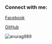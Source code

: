 

<h3 align="left">Connect with me:</h3>

<p align="left">

<a href="https://fb.com/https://www.facebook.com/profile.php?id=100024513426527">Facebook

</a>
<a href="https://github.com/anurag989/agg">GitHub</a>

</p>

<p><img align="center" src="https://github-readme-stats.vercel.app/api/top-langs?username=anurag989&show_icons=true&locale=en&layout=compact" alt="anurag989" /></p>
